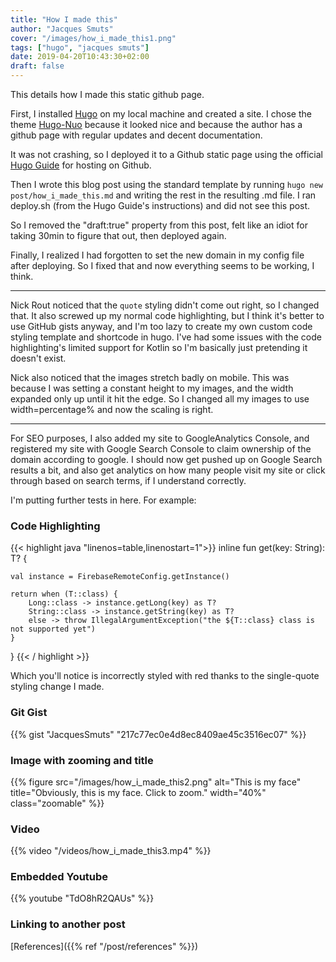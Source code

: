 ```yaml
---
title: "How I made this"
author: "Jacques Smuts"
cover: "/images/how_i_made_this1.png"
tags: ["hugo", "jacques smuts"]
date: 2019-04-20T10:43:30+02:00
draft: false
---
```


This details how I made this static github page.

<!--more-->

First, I installed [Hugo](https://gohugo.io/) on my local machine and created a site.
I chose the theme [Hugo-Nuo](https://themes.gohugo.io/hugo-nuo/) because it looked nice and because the author has a github page with regular updates and decent documentation.

It was not crashing, so I deployed it to a Github static page using the official [Hugo Guide](https://gohugo.io/hosting-and-deployment/hosting-on-github/) for hosting on Github.

Then I wrote this blog post using the standard template by running `hugo new post/how_i_made_this.md` and writing the rest in the resulting .md file. I ran deploy.sh (from the Hugo Guide's instructions) and did not see this post.

So I removed the "draft:true" property from this post, felt like an idiot for taking 30min to figure that out, then deployed again.

Finally, I realized I had forgotten to set the new domain in my config file after deploying. So I fixed that and now everything seems to be working, I think.

---

Nick Rout noticed that the `quote` styling didn't come out right, so I changed that. It also screwed up my normal code highlighting, but I think it's better to use GitHub gists anyway, and I'm too lazy to create my own custom code styling template and shortcode in hugo. I've had some issues with the code highlighting's limited support for Kotlin so I'm basically just pretending it doesn't exist.

Nick also noticed that the images stretch badly on mobile. This was because I was setting a constant height to my images, and the width expanded only up until it hit the edge. So I changed all my images to use width=percentage% and now the scaling is right.

---

For SEO purposes, I also added my site to GoogleAnalytics Console, and registered my site with Google Search Console to claim ownership of the domain according to google. I should now get pushed up on Google Search results a bit, and also get analytics on how many people visit my site or click through based on search terms, if I understand correctly.




I'm putting further tests in here. For example:

### Code Highlighting

{{< highlight java "linenos=table,linenostart=1">}}
inline fun<reified T: Any> get(key: String): T? {

    val instance = FirebaseRemoteConfig.getInstance()

    return when (T::class) {
        Long::class -> instance.getLong(key) as T?
        String::class -> instance.getString(key) as T?
        else -> throw IllegalArgumentException("the ${T::class} class is not supported yet")
    }
}
{{< / highlight >}}

Which you'll notice is incorrectly styled with red thanks to the single-quote styling change I made.

### Git Gist

{{% gist "JacquesSmuts" "217c77ec0e4d8ec8409ae45c3516ec07" %}}

### Image with zooming and title

{{% figure src="/images/how_i_made_this2.png" alt="This is my face" title="Obviously, this is my face. Click to zoom." width="40%" class="zoomable" %}}

### Video

{{% video
  "/videos/how_i_made_this3.mp4" %}}

### Embedded Youtube

{{% youtube "TdO8hR2QAUs" %}}

### Linking to another post

[References]({{% ref "/post/references" %}})